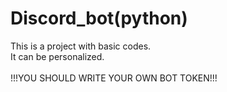 # Discord_bot(python)
This is a project with basic codes.<br>
It can be personalized.
<br><br>
!!!YOU SHOULD WRITE YOUR OWN BOT TOKEN!!!
